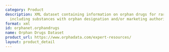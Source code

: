 ```yaml
---
category: Product
description: XML dataset containing information on orphan drugs for rare diseases,
  including substances with orphan designation and/or marketing authorization.
format: xml
id: orphanet.orphandrugs
name: Orphan Drugs Dataset
product_url: https://www.orphadata.com/expert-resources/
layout: product_detail
---
```

